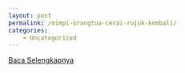```yaml
---
layout: post
permalink: /mimpi-orangtua-cerai-rujuk-kembali/
categories:
    - Uncategorized
---
```


[Baca Selengkapnya](/09)